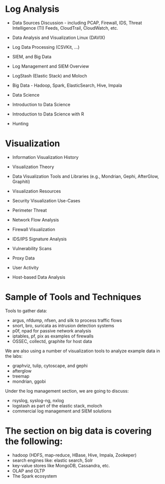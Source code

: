 # Log Analysis

* Data Sources Discussion - including PCAP, Firewall, IDS, Threat Intelligence (TI) Feeds, CloudTrail, CloudWatch, etc.
* Data Analysis and Visualization Linux (DAVIX)
* Log Data Processing (CSVKit, ...)
* SIEM, and Big Data

* Log Management and SIEM Overview
* LogStash (Elastic Stack) and Moloch
* Big Data - Hadoop, Spark, ElasticSearch, Hive, Impala
* Data Science

* Introduction to Data Science
* Introduction to Data Science with R
* Hunting

# Visualization

* Information Visualization History
* Visualization Theory
* Data Visualization Tools and Libraries (e.g., Mondrian, Gephi, AfterGlow, Graphiti)
* Visualization Resources
* Security Visualization Use-Cases

* Perimeter Threat
* Network Flow Analysis
* Firewall Visualization
* IDS/IPS Signature Analysis
* Vulnerability Scans
* Proxy Data
* User Activity
* Host-based Data Analysis

# Sample of Tools and Techniques

Tools to gather data:
* argus, nfdump, nfsen, and silk to process traffic flows
* snort, bro, suricata as intrusion detection systems
* p0f, npad for passive network analysis
* iptables, pf, pix as examples of firewalls
* OSSEC, collectd, graphite for host data

We are also using a number of visualization tools to analyze example data in the labs:

* graphviz, tulip, cytoscape, and gephi
* afterglow
* treemap
* mondrian, ggobi

Under the log management section, we are going to discuss:

* rsyslog, syslog-ng, nxlog
* logstash as part of the elastic stack, moloch
* commercial log management and SIEM solutions

# The section on big data is covering the following:

* hadoop (HDFS, map-reduce, HBase, Hive, Impala, Zookeper)
* search engines like: elastic search, Solr
* key-value stores like MongoDB, Cassandra, etc.
* OLAP and OLTP
* The Spark ecosystem